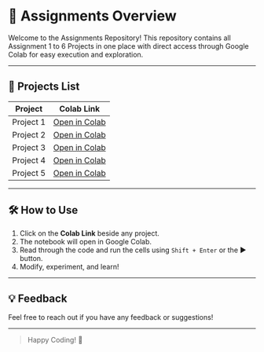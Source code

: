 # 📘 Assignments Overview

Welcome to the Assignments Repository! This repository contains all Assignment 1 to 6 Projects in one place with direct access through Google Colab for easy execution and exploration.

---

## 🚀 Projects List

| **Project**    | **Colab Link** |
|----------------|----------------|
| Project 1      | [Open in Colab](https://colab.research.google.com/drive/1sZU0HY43xDnQcw1LRUdugtXnpEkiR6WU) |
| Project 2      | [Open in Colab](https://colab.research.google.com/drive/1KurGWrcHPXKiMMcv21Ix20Xq4FDT0_HI) |
| Project 3      | [Open in Colab](https://colab.research.google.com/drive/18ENr-afntlo2E5QhtHso0Ln8d2-mQImO) |
| Project 4      | [Open in Colab](https://colab.research.google.com/drive/1dgby3J5akonC1XuvKX9lJGR8z5Bu846S) |
| Project 5      | [Open in Colab](https://colab.research.google.com/drive/1hvWRIeKI935ETKE97vjI77sBT_UTFu2U) |

---

## 🛠 How to Use

1. Click on the **Colab Link** beside any project.
2. The notebook will open in Google Colab.
3. Read through the code and run the cells using `Shift + Enter` or the ▶️ button.
4. Modify, experiment, and learn!

---

## 💡 Feedback

Feel free to reach out if you have any feedback or suggestions!

---

> Happy Coding! 🚀